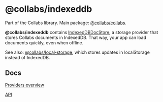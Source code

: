 # @collabs/indexeddb

Part of the Collabs library. Main package: [@collabs/collabs](https://www.npmjs.com/package/@collabs/collabs).

**@collabs/indexeddb** contains [IndexedDBDocStore](https://collabs.readthedocs.io/en/latest/api/indexeddb/classes/IndexedDBDocStore.html), a storage provider that stores Collabs documents in IndexedDB. That way, your app can load documents quickly, even when offline.

See also: [@collabs/local-storage](https://www.npmjs.com/package/@collabs/local-storage), which stores updates in localStorage instead of IndexedDB.

## Docs

[Providers overview](https://collabs.readthedocs.io/en/latest/guide/providers.html)

[API](https://collabs.readthedocs.io/en/latest/api/indexeddb)
